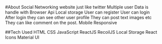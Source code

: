 #About
Social Networking website just like twitter
Multiple user Data is handle with Browser Api Local storage
User can register
User can login
After login they can see other user profile
They can post text images etc
They can like comment on the post.
Mobile Responsive

##Tech Used
HTML
CSS
JavaScript
ReactJS
RecoilJS
Local Storage
React Icons
Material UI


